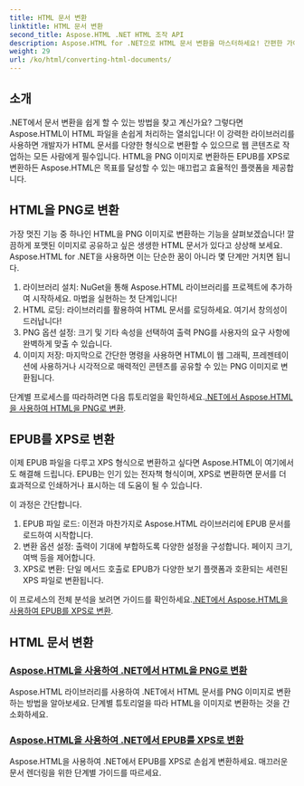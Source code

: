 ```yaml
---
title: HTML 문서 변환
linktitle: HTML 문서 변환
second_title: Aspose.HTML .NET HTML 조작 API
description: Aspose.HTML for .NET으로 HTML 문서 변환을 마스터하세요! 간편한 가이드로 HTML을 PNG로, EPUB를 XPS로 손쉽게 변환하는 방법을 알아보세요.
weight: 29
url: /ko/html/converting-html-documents/
---
```

## 소개
.NET에서 문서 변환을 쉽게 할 수 있는 방법을 찾고 계신가요? 그렇다면 Aspose.HTML이 HTML 파일을 손쉽게 처리하는 열쇠입니다! 이 강력한 라이브러리를 사용하면 개발자가 HTML 문서를 다양한 형식으로 변환할 수 있으므로 웹 콘텐츠로 작업하는 모든 사람에게 필수입니다. HTML을 PNG 이미지로 변환하든 EPUB를 XPS로 변환하든 Aspose.HTML은 목표를 달성할 수 있는 매끄럽고 효율적인 플랫폼을 제공합니다.

## HTML을 PNG로 변환
가장 멋진 기능 중 하나인 HTML을 PNG 이미지로 변환하는 기능을 살펴보겠습니다! 깔끔하게 포맷된 이미지로 공유하고 싶은 생생한 HTML 문서가 있다고 상상해 보세요. Aspose.HTML for .NET을 사용하면 이는 단순한 꿈이 아니라 몇 단계만 거치면 됩니다. 

1. 라이브러리 설치: NuGet을 통해 Aspose.HTML 라이브러리를 프로젝트에 추가하여 시작하세요. 마법을 실현하는 첫 단계입니다!
2. HTML 로딩: 라이브러리를 활용하여 HTML 문서를 로딩하세요. 여기서 창의성이 드러납니다!
3. PNG 옵션 설정: 크기 및 기타 속성을 선택하여 출력 PNG를 사용자의 요구 사항에 완벽하게 맞출 수 있습니다.
4. 이미지 저장: 마지막으로 간단한 명령을 사용하면 HTML이 웹 그래픽, 프레젠테이션에 사용하거나 시각적으로 매력적인 콘텐츠를 공유할 수 있는 PNG 이미지로 변환됩니다.

 단계별 프로세스를 따라하려면 다음 튜토리얼을 확인하세요.[.NET에서 Aspose.HTML을 사용하여 HTML을 PNG로 변환](./convert-html-as-png/). 

## EPUB를 XPS로 변환
이제 EPUB 파일을 다루고 XPS 형식으로 변환하고 싶다면 Aspose.HTML이 여기에서도 해결해 드립니다. EPUB는 인기 있는 전자책 형식이며, XPS로 변환하면 문서를 더 효과적으로 인쇄하거나 표시하는 데 도움이 될 수 있습니다.

이 과정은 간단합니다.

1. EPUB 파일 로드: 이전과 마찬가지로 Aspose.HTML 라이브러리에 EPUB 문서를 로드하여 시작합니다.
2. 변환 옵션 설정: 출력이 기대에 부합하도록 다양한 설정을 구성합니다. 페이지 크기, 여백 등을 제어합니다.
3. XPS로 변환: 단일 메서드 호출로 EPUB가 다양한 보기 플랫폼과 호환되는 세련된 XPS 파일로 변환됩니다.

 이 프로세스의 전체 분석을 보려면 가이드를 확인하세요.[.NET에서 Aspose.HTML을 사용하여 EPUB를 XPS로 변환](./convert-epub-as-xps/). 

## HTML 문서 변환
### [Aspose.HTML을 사용하여 .NET에서 HTML을 PNG로 변환](./convert-html-as-png/)
Aspose.HTML 라이브러리를 사용하여 .NET에서 HTML 문서를 PNG 이미지로 변환하는 방법을 알아보세요. 단계별 튜토리얼을 따라 HTML을 이미지로 변환하는 것을 간소화하세요.
### [Aspose.HTML을 사용하여 .NET에서 EPUB를 XPS로 변환](./convert-epub-as-xps/)
Aspose.HTML을 사용하여 .NET에서 EPUB를 XPS로 손쉽게 변환하세요. 매끄러운 문서 렌더링을 위한 단계별 가이드를 따르세요.